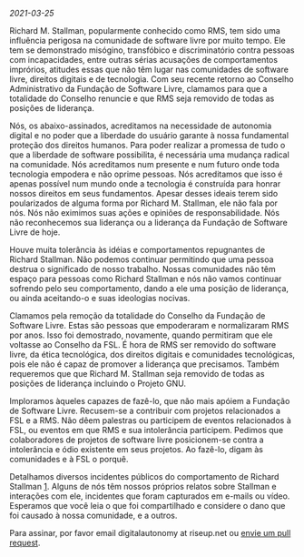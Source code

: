 *2021-03-25*

Richard M. Stallman, popularmente conhecido como RMS, tem sido uma influência perigosa na comunidade de software livre por muito tempo. Ele tem se demonstrado misógino, transfóbico e discriminatório contra pessoas com incapacidades, entre outras sérias acusações de comportamentos imprórios, atitudes essas que não têm lugar nas comunidades de software livre, direitos digitais e de tecnologia. Com seu recente retorno ao Conselho Administrativo da Fundação de Software Livre, clamamos para que a totalidade do Conselho renuncie e que RMS seja removido de todas as posições de liderança.

Nós, os abaixo-assinados, acreditamos na necessidade de autonomia digital e no poder que a liberdade do usuário garante à nossa fundamental proteção dos direitos humanos. Para poder realizar a promessa de tudo o que a liberdade de software possibilita, é necessária uma mudança radical na comunidade. Nós acreditamos num presente e num futuro onde toda tecnologia empodera e não oprime pessoas. Nós acreditamos que isso é apenas possível num mundo onde a tecnologia é construída para honrar nossos direitos em seus fundamentos. Apesar desses ideais terem sido poularizados de alguma forma por Richard M. Stallman, ele não fala por nós. Nós não eximimos suas ações e opiniões de responsabilidade. Nós não reconhecemos sua liderança ou a liderança da Fundação de Software Livre de hoje.

Houve muita tolerância às idéias e comportamentos repugnantes de Richard Stallman. Não podemos continuar permitindo que uma pessoa destrua o significado de nosso trabalho. Nossas comunidades não têm espaço para pessoas como Richard Stallman e nós não vamos continuar sofrendo pelo seu comportamento, dando a ele uma posição de liderança, ou ainda aceitando-o e suas ideologias nocivas.

Clamamos pela remoção da totalidade do Conselho da Fundação de Software Livre. Estas são pessoas que empoderaram e normalizaram RMS por anos. Isso foi demostrado, novamente, quando permitiram que ele voltasse ao Conselho da FSL. É hora de RMS ser removido do software livre, da ética tecnológica, dos direitos digitais e comunidades tecnológicas, pois ele não é capaz de promover a liderança que precisamos. Também requeremos que que Richard M. Stallman seja removido de todas as posições de liderança incluindo o Projeto GNU.

Imploramos àqueles capazes de fazê-lo, que não mais apóiem a Fundação de Software Livre. Recusem-se a contribuir com projetos relacionados a FSL e a RMS. Não dêem palestras ou participem de eventos relacionados à FSL, ou eventos em que RMS e sua intolerância participem. Pedimos que colaboradores de projetos de software livre posicionem-se contra a intolerância e ódio existente em seus projetos. Ao fazê-lo, digam às comunidades e à FSL o porquê.

Detalhamos diversos incidentes públicos do comportamento de Richard Stallman [1]. Alguns de nós têm nossos próprios relatos sobre Stallman e interações com ele, incidentes que foram capturados em e-mails ou vídeo. Esperamos que você leia o que foi compartilhado e considere o dano que foi causado à nossa comunidade, e a outros.

[1]: https://rms-open-letter.github.io/appendix

Para assinar, por favor email digitalautonomy at riseup.net ou [envie um pull request](https://github.com/rms-open-letter/rms-open-letter.github.io/pulls).
